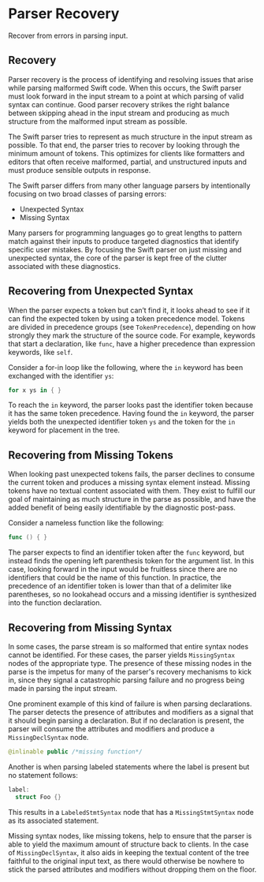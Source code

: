 # Parser Recovery

Recover from errors in parsing input.

## Recovery

Parser recovery is the process of identifying and resolving issues that arise
while parsing malformed Swift code. When this occurs, the Swift parser must
look forward in the input stream to a point at which parsing of valid syntax
can continue. Good parser recovery strikes the right balance between skipping
ahead in the input stream and producing as much structure from the malformed
input stream as possible.

The Swift parser tries to represent as much structure in the input stream as
possible. To that end, the parser tries to recover by looking through the 
minimum amount of tokens. This optimizes for clients like formatters and editors
that often receive malformed, partial, and unstructured inputs and must produce
sensible outputs in response.

The Swift parser differs from many other language parsers by intentionally
focusing on two broad classes of parsing errors:

- Unexpected Syntax
- Missing Syntax

Many parsers for programming languages go to great lengths to pattern match 
against their inputs to produce targeted diagnostics that identify specific 
user mistakes. By focusing the Swift parser on just missing and unexpected
syntax, the core of the parser is kept free of the clutter associated
with these diagnostics.

## Recovering from Unexpected Syntax

When the parser expects a token but can’t find it, it looks ahead to see if it 
can find the expected token by using a token precedence model. Tokens are 
divided in precedence groups (see `TokenPrecedence`), 
depending on how strongly they mark the structure of the source code. For 
example, keywords that start a declaration, like `func`, have a higher 
precedence than expression keywords, like `self`.

Consider a for-in loop like the following, where the `in` keyword has been
exchanged with the identifier `ys`:

```swift
for x ys in { }
```

To reach the `in` keyword, the parser looks past the identifier token
because it has the same token precedence. Having found the `in` keyword, the
parser yields both the unexpected identifier token `ys` and the token for the
`in` keyword for placement in the tree.

## Recovering from Missing Tokens

When looking past unexpected tokens fails, the parser declines to consume the
current token and produces a missing syntax element instead. Missing tokens have
no textual content associated with them. They exist to fulfill our goal of 
maintaining as much structure in the parse as possible, and have the added
benefit of being easily identifiable by the diagnostic post-pass.

Consider a nameless function like the following:

```swift
func () { } 
```

The parser expects to find an identifier token after the `func` keyword, but
instead finds the opening left parenthesis token for the argument list. In this
case, looking forward in the input would be fruitless since there are no 
identifiers that could be the name of this function. In practice, the
precedence of an identifier token is lower than that of a delimiter like 
parentheses, so no lookahead occurs and a missing identifier is synthesized
into the function declaration.

## Recovering from Missing Syntax

In some cases, the parse stream is so malformed that entire syntax nodes cannot
be identified. For these cases, the parser yields `MissingSyntax` nodes of the
appropriate type. The presence of these missing nodes in the parse is the
impetus for many of the parser's recovery mechanisms to kick in, since they
signal a catastrophic parsing failure and no progress being made in parsing 
the input stream.

One prominent example of this kind of failure is when parsing declarations. The
parser detects the presence of attributes and modifiers as a signal that it
should begin parsing a declaration. But if no declaration is present, the
parser will consume the attributes and modifiers and produce a 
`MissingDeclSyntax` node.

```swift
@inlinable public /*missing function*/
```

Another is when parsing labeled statements where the label is present but no
statement follows:

```swift
label:
  struct Foo {}
```

This results in a `LabeledStmtSyntax` node that has a `MissingStmtSyntax` node
as its associated statement.

Missing syntax nodes, like missing tokens, help to ensure that the parser is
able to yield the maximum amount of structure back to clients. In the case of
`MissingDeclSyntax`, it also aids in keeping the textual content of the tree
faithful to the original input text, as there would otherwise be nowhere to
stick the parsed attributes and modifiers without dropping them on the floor.
